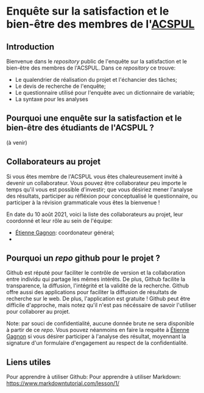 # Enquête sur la satisfaction et le bien-être des membres de l'[ACSPUL](http://www.acspul.asso.ulaval.ca/)

## Introduction

Bienvenue dans le *repository* public de l'enquête sur la satisfaction et le bien-être des membres de l'ACSPUL. Dans ce *repository* ce trouve:

- Le qualendrier de réalisation du projet et l'échancier des tâches;
- Le devis de recherche de l'enquête;
- Le questionnaire utilisé pour l'enquête avec un dictionnaire de variable;
- La syntaxe pour les analyses

## Pourquoi une enquête sur la satisfaction et le bien-être des étudiants de l'ACSPUL ?

(à venir)

## Collaborateurs au projet

Si vous êtes membre de l'ACSPUL vous êtes chaleureusement invité à devenir un collaborateur. Vous pouvez être collaborateur peu importe le temps qu'il vous est possible d'investir; que vous désiriez mener l'analyse des résultats, participer au réfléxion pour conceptualisé le questionnaire, ou participer à la révision grammaticale vous êtes la bienvenue !

En date du 10 août 2021, voici la liste des collaborateurs au projet, leur coordonné et leur rôle au sein de l'équipe:

- [Étienne Gagnon](mailto:etienne.gagnon.11@ulaval.ca): coordonateur général;
- 

## Pourquoi un *repo* github pour le projet ?

Github est réputé pour faciliter le contrôle de version et la collaboration entre individu qui partage les mêmes intérêts. De plus, Github facilite la transparence, la diffusion, l'intégrité et la validité de la recherche. Github offre aussi des applications pour faciliter la diffusion de résultats de recherche sur le web. De plus, l'application est gratuite ! Github peut être difficile d'approche, mais notez qu'il n'est pas nécéssaire de savoir l'utiliser pour collaborer au projet.

Note: par souci de confidentialité, aucune donnée brute ne sera disponible à partir de ce *repo*. Vous pouvez néanmoins en faire la requête à [Étienne Gagnon](mailto:etienne.gagnon.11@ulaval.ca) si vous désirer participer à l'analyse des résultat, moyennant la signature d'un formulaire d'engagement au respect de la confidentialité.

## Liens utiles

Pour apprendre à utiliser Github: 
Pour apprendre à utiliser Markdown: https://www.markdowntutorial.com/lesson/1/
